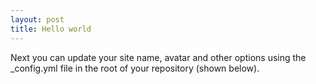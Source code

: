```yaml
---
layout: post
title: Hello world
---
```


Next you can update your site name, avatar and other options using the _config.yml file in the root of your repository (shown below).
